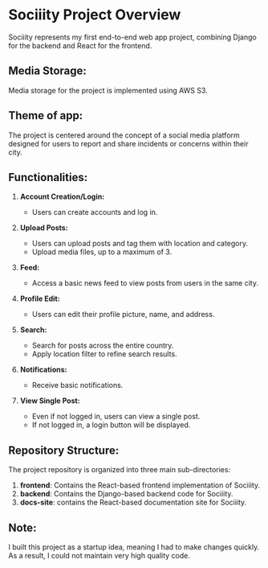 # Sociiity Project Overview

Sociiity represents my first end-to-end web app project, combining Django for the backend and React for the frontend.


## Media Storage:

Media storage for the project is implemented using AWS S3.

## Theme of app:

The project is centered around the concept of a social media platform designed for users to report and share incidents or concerns within their city.

## Functionalities:

1. **Account Creation/Login:**
   - Users can create accounts and log in.

2. **Upload Posts:**
   - Users can upload posts and tag them with location and category.
   - Upload media files, up to a maximum of 3.

3. **Feed:**
   - Access a basic news feed to view posts from users in the same city.

4. **Profile Edit:**
   - Users can edit their profile picture, name, and address.

5. **Search:**
   - Search for posts across the entire country.
   - Apply location filter to refine search results.

6. **Notifications:**
   - Receive basic notifications.

7. **View Single Post:**
   - Even if not logged in, users can view a single post.
   - If not logged in, a login button will be displayed.


## Repository Structure:

The project repository is organized into three main sub-directories:

1. **frontend**: Contains the React-based frontend implementation of Sociiity.
2. **backend**: Contains the Django-based backend code for Sociiity.
3. **docs-site**: contains the React-based documentation site for Sociiity.

## Note:

I built this project as a startup idea, meaning I had to make changes quickly. As a result, I could not maintain very high quality code.
